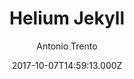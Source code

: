 ---
title: Helium Jekyll
github: https://github.com/heliumjk/heliumjk.github.io
demo: https://heliumjk.github.io/
author: Antonio Trento
ssg:
  - Jekyll
cms:
  - Markdown
date: 2017-10-07T14:59:13.000Z
description: Bootstrap 4 responsive Jekyll Theme.
draft: true
publish_date: '2017-10-07T14:59:13Z'
update_date: '2021-07-17T21:06:09Z'
github_star: 95
github_fork: 141
---